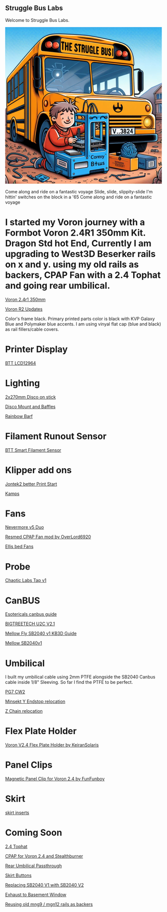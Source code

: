 ## Struggle Bus Labs

Welcome to Struggle Bus Labs.

![Struggle Bus Labs](SBL.jpg)

Come along and ride on a fantastic voyage
Slide, slide, slippity-slide
I'm hittin' switches on the block in a '65
Come along and ride on a fantastic voyage

# I started my Voron journey with a Formbot Voron 2.4R1 350mm Kit. Dragon Std hot End, Currently I am upgrading to West3D Beserker rails on x and y. using my old rails as backers, CPAP Fan with a 2.4 Tophat and going rear umbilical. 

[Voron 2.4r1 350mm](https://www.formbot3d.com/products/voron-24-pro-corexy-3d-printer-kit-with-hdmi-5-touch-screen?VariantsId=10486)

[Voron R2 Updates](https://github.com/VoronDesign/Voron-2/releases)

Color's frame black. Primary printed parts color is black with KVP Galaxy Blue and Polymaker blue accents. I am using vinyal flat cap (blue and black) as rail fillers/cable covers.

# Printer Display 
[BTT LCD12964](https://www.printables.com/model/351939-voron-24-lcd-display-mod)

# Lighting

[2x270mm Disco on stick](https://github.com/VoronDesign/Voron-Hardware/tree/master/Daylight/Disco_on_a_stick_XXL)

[Disco Mount and Baffles](https://www.printables.com/model/315479-daylight-on-a-stick-mount)

[Rainbow Barf](https://wiki.kb-3d.com/en/home/linneo/voron/harnesses/RainbowBarfLEDHarness)

# Filament Runout Sensor

[BTT Smart Filament Sensor](https://github.com/bigtreetech/smart-filament-detection-module/tree/master/V1.0)

# Klipper add ons

[Jontek2 better Print Start](https://github.com/jontek2/A-better-print_start-macro)

[Kamps](https://github.com/kyleisah/Klipper-Adaptive-Meshing-Purging)

# Fans
[Nevermore v5 Duo](https://github.com/nevermore3d/Nevermore_Micro/tree/master/V5_Duo)

[Resmed CPAP Fan mod by OverLord6920](https://github.com/runtpacket/Struggle-Bus-Labs/tree/main/Mods/CPAP%20FAN)

[Ellis bed Fans](https://github.com/VoronDesign/VoronUsers/tree/master/printer_mods/Ellis/Bed_Fans)

# Probe

[Chaotic Labs Tap v1](https://github.com/Chaoticlab/CNC-Tap-for-Voron)

# CanBUS

[Esotericals canbus guide](https://github.com/Esoterical/voron_canbus)

[BIGTREETECH U2C V2.1]()

[Mellow Fly SB2040 v1 KB3D Guide](https://wiki.kb-3d.com/home/mellow/voron/mellow_sb2040)

[Mellow SB2040v1](https://github.com/Mellow-3D/Fly-SB2040)

# Umbilical

I built my umbilical cable using 2mm PTFE alongside the SB2040 Canbus cable inside 1/8" Sleeving. So far I find the PTFE to be perfect. 

[PG7 CW2](https://www.printables.com/model/312008-voron-24-a-drive-pg7-umbilical-mount)

[Minsekt Y Endstop relocation](https://github.com/VoronDesign/VoronUsers/tree/master/printer_mods/Minsekt/Rear_Umbilical/Y_Endstop_Relocation)

[Z Chain relocation](https://www.printables.com/model/279739-voron-can-bus-z-chain-move)

# Flex Plate Holder

[Voron V2.4 Flex Plate Holder by KeiranSolaris](https://www.printables.com/model/163992-voron-v24-flex-plate-holder)

# Panel Clips

[Magnetic Panel Clip for Voron 2.4 by FunFunboy](https://www.printables.com/model/84734-magnetic-panel-clip-for-voron-24)

# Skirt 

[skirt inserts](https://www.printables.com/model/648945-voron-24-skirt-insert)

# Coming Soon

[2.4 Tophat](https://www.printables.com/model/571759-voron-24-trident-magnetic-tophat-35mm-66mm-beta-re)

[CPAP for Voron 2.4 and Stealthburner](https://github.com/ogland/Printer-mods/tree/main/V2/CPAP)

[Rear Umbilical Passthrough](https://github.com/tanaes/whopping_Voron_mods/tree/f64cd56fe2baac4348ac56e3d0e70f4577013d7e/umbilical_passthrough)

[Skirt Buttons](https://www.fysetc.com/products/fysetc-hot-key-board-voron-skirt-button-pcb-voron-skirt-klipper-pre-installed-pcb-board-with-neopixel-led-for-voron-v2-4-trident-switchwire-3d-printers)

[Replacing SB2040 V1 with SB2040 V2](https://github.com/Mellow-3D/Fly-SB2040/tree/main/V2/Hardware)

[Exhaust to Basement Window](TBD)

[Reusing old mng9 / mgn12 rails as backers](https://github.com/VoronDesign/VoronUsers/tree/master/printer_mods/whoppingpochard/extrusion_backers)


